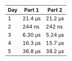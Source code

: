 | Day | Part 1  | Part 2  |
| --- | ------- | ------- |
|   1 | 21.4 µs | 21.2 µs |
|   2 |  244 ns |  242 ns |
|   3 | 6.30 µs | 5.24 µs |
|   4 | 16.3 µs | 15.7 µs |
|   5 | 36.8 µs | 38.2 µs |
